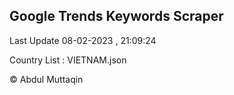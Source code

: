

## Google Trends Keywords Scraper 
 
Last Update 08-02-2023 , 21:09:24

Country List :
VIETNAM.json



© Abdul Muttaqin 
